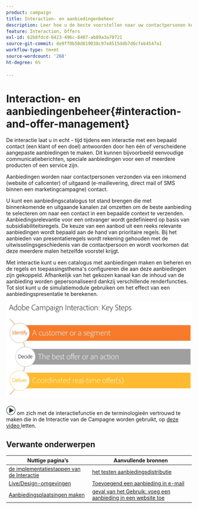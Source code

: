 ```yaml
---
product: campaign
title: Interaction- en aanbiedingenbeheer
description: Leer hoe u de beste voorstellen naar uw contactpersonen kunt sturen op basis van geschiktheidsregels
feature: Interaction, Offers
exl-id: 62b8fdcd-8423-496c-8407-ab89a3a70721
source-git-commit: de9ff0b50d819038c97e8515ddb7d6cfeb4547a1
workflow-type: tm+mt
source-wordcount: '268'
ht-degree: 6%

---
```


# Interaction- en aanbiedingenbeheer{#interaction-and-offer-management}



De interactie laat u in echt - tijd tijdens een interactie met een bepaald contact (een klant of een doel) antwoorden door hen één of verscheidene aangepaste aanbiedingen te maken. Dit kunnen bijvoorbeeld eenvoudige communicatieberichten, speciale aanbiedingen voor een of meerdere producten of een service zijn.

Aanbiedingen worden naar contactpersonen verzonden via een inkomend (website of callcenter) of uitgaand (e-maillevering, direct mail of SMS binnen een marketingcampagne) contact.

U kunt een aanbiedingscatalogus tot stand brengen die met binnenkomende en uitgaande kanalen zal omzetten om de beste aanbieding te selecteren om naar een contact in een bepaalde context te verzenden. Aanbiedingsrelevantie voor een ontvanger wordt gedefinieerd op basis van subsidiabiliteitsregels. De keuze van een aanbod uit een reeks relevante aanbiedingen wordt bepaald aan de hand van prioritaire regels. Bij het aanbieden van presentatieregels wordt rekening gehouden met de uitwisselingsgeschiedenis van de contactpersoon en wordt voorkomen dat deze meerdere malen hetzelfde voorstel krijgt.

Met interactie kunt u een catalogus met aanbiedingen maken en beheren en de regels en toepassingsthema&#39;s configureren die aan deze aanbiedingen zijn gekoppeld. Afhankelijk van het gekozen kanaal kan de inhoud van de aanbieding worden gepersonaliseerd dankzij verschillende renderfuncties. Tot slot kunt u de simulatiemodule gebruiken om het effect van een aanbiedingspresentatie te berekenen.

![](assets/Offermgt2.png)

![](assets/do-not-localize/how-to-video.png) om zich met de interactiefunctie en de terminologieën vertrouwd te maken die in de Interactie van de Campagne worden gebruikt, op [ deze video ](https://helpx.adobe.com/campaign/classic/how-to/acs-overview.html?playlist=/ccx/v1/collection/product/campaign/classic/segment/digital-marketers/explevel/intermediate/applaunch/get-started/collection.ccx.js&amp;ref=helpx.adobe.com) letten.

## Verwante onderwerpen

| Nuttige pagina’s | Aanvullende bronnen |
|---|---|
| [ de implementatiestappen van de Interactie ](../../interaction/using/implementation-steps.md) | [ het testen aanbiedingsdistributie ](../../interaction/using/about-offers-simulation.md) |
| [Live/Design-omgevingen](../../interaction/using/live-design-environments.md) | [ Toevoegend een aanbieding in e-mail ](../../interaction/using/integrating-an-offer-via-the-wizard.md) |
| [Aanbiedingsplaatsingen maken](../../interaction/using/creating-offer-spaces.md) | [ geval van het Gebruik: voeg een aanbieding in een website toe ](../../interaction/using/offers-on-an-inbound-channel.md) |

